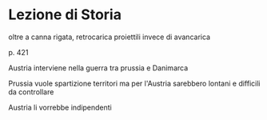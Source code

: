 # Lezione di Storia

oltre a canna rigata, retrocarica proiettili invece di avancarica

p. 421

Austria interviene nella guerra tra prussia e Danimarca

Prussia vuole spartizione territori ma per l'Austria sarebbero lontani e difficili da controllare

Austria li vorrebbe indipendenti
<!--stackedit_data:
eyJoaXN0b3J5IjpbLTEwMTMxNzQzNTVdfQ==
-->